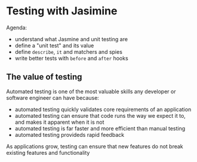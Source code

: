 # Testing with Jasimine

Agenda:

- understand what Jasmine and unit testing are
- define a "unit test" and its value
- define `describe`, `it` and matchers and spies
- write better tests with `before` and `after` hooks

## The value of testing

Automated testing is one of the most valuable skills any developer or software engineer can have because:

- automated testing quickly validates core requirements of an application
- automated testing can ensure that code runs the way we expect it to, and makes it apparent when it is not
- automated testing is far faster and more efficient than manual testing 
- automated testing provideds rapid feedback 

As applications grow, testing can ensure that new features do not break existing features and functionality

